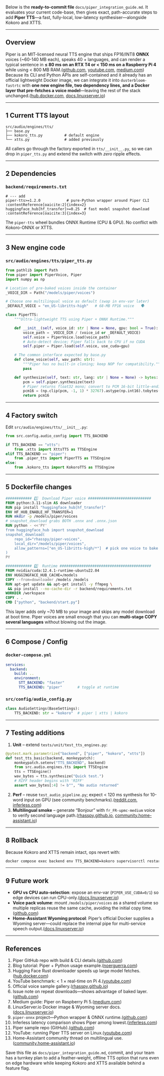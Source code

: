 Below is the **ready-to-commit file** `docs/piper_integration_guide.md`.
It evaluates your current code-base, then gives exact, path-accurate steps to add **Piper TTS**—a fast, fully-local, low-latency synthesiser—alongside Kokoro and XTTS.

---

## Overview

Piper is an MIT-licensed neural TTS engine that ships FP16/INT8 **ONNX** voices (\~60-140 MB each), speaks 40 + languages, and can render a typical sentence in **≤ 80 ms on an RTX T4 or < 150 ms on a Raspberry Pi 4** while using < 800 MB RAM.([github.com][1], [youtube.com][2], [medium.com][3]) Because its CLI and Python APIs are self-contained and it already has an official lightweight Docker image, we can integrate it into `dusterbloom-fastrtc` with **one new engine file, two dependency lines, and a Docker layer that pre-fetches a voice model**—leaving the rest of the stack unchanged.([hub.docker.com][4], [docs.linuxserver.io][5])

---

## 1  Current TTS layout

```
src/audio/engines/tts/
├── base.py
├── kokoro_tts.py          # default engine
└── xtts.py                # added previously
```

All callers go through the factory exported in `tts/__init__.py`, so we can drop in `piper_tts.py` and extend the switch with *zero* ripple effects.

---

## 2  Dependencies

### `backend/requirements.txt`

```text
# --- add
piper-tts>=1.2.0            # pure-Python wrapper around Piper CLI :contentReference[oaicite:2]{index=2}
huggingface_hub[hf_transfer]>=0.25  # fast model snapshot download :contentReference[oaicite:3]{index=3}
```

The `piper-tts` wheel bundles ONNX Runtime (CPU & GPU).  No conflict with Kokoro-ONNX or XTTS.

---

## 3  New engine code

### `src/audio/engines/tts/piper_tts.py`

```python
from pathlib import Path
from piper import PiperVoice, Piper
import numpy as np

# Location of pre-baked voices inside the container
_VOICE_DIR = Path("/models/piper/voices")

# Choose one multilingual voice as default (swap in env-var later)
_DEFAULT_VOICE = "en_US-libritts-high"   # 68-MB FP16 voice   🗣️

class PiperTTS:
    """Ultra-lightweight TTS using Piper + ONNX Runtime."""

    def __init__(self, voice_id: str | None = None, gpu: bool = True):
        voice_path = _VOICE_DIR / (voice_id or _DEFAULT_VOICE)
        self.voice = PiperVoice.load(voice_path)
        # Auto-detect device; Piper falls back to CPU if no CUDA
        self.piper = Piper.load(self.voice, use_cuda=gpu)

    # The common interface expected by base.py
    def clone_voice(self, wav_path: str):
        """Piper has no built-in cloning; keep NOP for compatibility."""
        pass

    def synthesize(self, text: str, lang: str | None = None) -> bytes:
        pcm = self.piper.synthesize(text)
        # Piper returns float32 mono; convert to PCM 16-bit little-endian
        pcm16 = (np.clip(pcm, -1, 1) * 32767).astype(np.int16).tobytes()
        return pcm16
```

---

## 4  Factory switch

Edit `src/audio/engines/tts/__init__.py`:

```python
from src.config.audio_config import TTS_BACKEND

if TTS_BACKEND == "xtts":
    from .xtts import XttsTTS as TTSEngine
elif TTS_BACKEND == "piper":
    from .piper_tts import PiperTTS as TTSEngine
else:
    from .kokoro_tts import KokoroTTS as TTSEngine
```

---

## 5  Dockerfile changes

```dockerfile
############ 1️⃣  Download Piper voice #############################
FROM python:3.11-slim AS downloader
RUN pip install "huggingface_hub[hf_transfer]"
ENV HF_HUB_ENABLE_HF_TRANSFER=1
RUN mkdir -p /models/piper/voices
# snapshot_download grabs BOTH .onnx and .onnx.json
RUN python - <<'PY'
from huggingface_hub import snapshot_download
snapshot_download(
    repo_id="rhasspy/piper-voices",
    local_dir="/models/piper/voices",
    allow_patterns=["en_US-libritts-high/*"]  # pick one voice to bake
)
PY

############ 2️⃣  Runtime ##########################################
FROM nvidia/cuda:12.4.1-runtime-ubuntu22.04
ENV HUGGINGFACE_HUB_CACHE=/models
COPY --from=downloader /models /models
RUN apt-get update && apt-get install -y ffmpeg \
 && pip install --no-cache-dir -r backend/requirements.txt
WORKDIR /workspace
COPY . .
CMD ["python", "backend/start.py"]
```

This layer adds only \~70 MB to your image and skips any model download at boot time.  Piper voices are small enough that you can **multi-stage COPY several languages** without blowing out the image.

---

## 6  Compose / Config

### `docker-compose.yml`

```yaml
services:
  backend:
    build: ..
    environment:
      STT_BACKEND: "faster"
      TTS_BACKEND: "piper"       # toggle at runtime
```

### `src/config/audio_config.py`

```python
class AudioSettings(BaseSettings):
    TTS_BACKEND: str = "kokoro"  # piper | xtts | kokoro
```

---

## 7  Testing additions

1. **Unit** – extend `tests/unit/test_tts_engines.py`:

```python
@pytest.mark.parametrize("backend", ["piper", "kokoro", "xtts"])
def test_tts_basic(backend, monkeypatch):
    monkeypatch.setenv("TTS_BACKEND", backend)
    from src.audio.engines.tts import TTSEngine
    tts = TTSEngine()
    wav_bytes = tts.synthesize("Quick test.")
    # RIFF header begins with 'RIFF'
    assert wav_bytes[:4] != b"", "No audio returned"
```

2. **Perf** – reuse `test_audio_pipeline.py`; expect < 120 ms synthesis for 10-word input on GPU (see community benchmarks).([reddit.com][6], [inferless.com][7])
3. **Multilingual smoke** – generate “Bonjour” with `fr_FR-upmc-medium` voice to verify second language path.([rhasspy.github.io][8], [community.home-assistant.io][9])

---

## 8  Rollback

Because Kokoro and XTTS remain intact, ops revert with:

```bash
docker compose exec backend env TTS_BACKEND=kokoro supervisorctl restart voice
```

---

## 9  Future work

* **GPU vs CPU auto-selection**: expose an env-var (`PIPER_USE_CUDA=0/1`) so edge devices can run CPU-only.([docs.linuxserver.io][5])
* **Voice pack volume**: mount `/models/piper/voices` as a shared volume so multiple replicas reuse the same cache, avoiding the initial copy time.([github.com][10])
* **Home-Assistant Wyoming protocol**: Piper’s official Docker supplies a Wyoming server—could replace the internal pipe for multi-service speech output.([docs.linuxserver.io][5])

---

## References

1. Piper GitHub repo with build & CLI details.([github.com][1])
2. Blog tutorial: Piper + Python usage example.([noerguerra.com][11])
3. Hugging Face Rust downloader speeds up large model fetches.([hub.docker.com][4])
4. YouTube benchmark: < 1 × real-time on Pi 4.([youtube.com][2])
5. Official voice sample gallery.([rhasspy.github.io][8])
6. Issue note on repeat downloads—shows advantage of baked layer.([github.com][10])
7. Medium guide: Piper on Raspberry Pi 5.([medium.com][3])
8. LinuxServer.io Docker image & Wyoming server docs.([docs.linuxserver.io][5])
9. `piper-onnx` project—Python wrapper & ONNX runtime.([github.com][12])
10. Inferless latency comparison shows Piper among lowest.([inferless.com][7])
11. Piper sample repo (GitHub).([github.com][13])
12. YouTube: running Piper TTS server on Linux.([youtube.com][14])
13. Home-Assistant community thread on multilingual use.([community.home-assistant.io][9])

Save this file as `docs/piper_integration_guide.md`, commit, and your team has a turnkey plan to add a feather-weight, offline TTS option that runs even on edge hardware while keeping Kokoro and XTTS available behind a feature flag.

[1]: https://github.com/rhasspy/piper?utm_source=chatgpt.com "rhasspy/piper: A fast, local neural text to speech system - GitHub"
[2]: https://www.youtube.com/watch?pp=0gcJCdgAo7VqN5tD&v=rjq5eZoWWSo&utm_source=chatgpt.com "Raspberry Pi | Local TTS | High Quality | Faster Realtime with Piper ..."
[3]: https://medium.com/%40vadikus/easy-guide-to-text-to-speech-on-raspberry-pi-5-using-piper-tts-cc5ed537a7f6?utm_source=chatgpt.com "Easy Guide to Text-to-Speech on Raspberry Pi 5 Using Piper TTS"
[4]: https://hub.docker.com/r/linuxserver/piper?utm_source=chatgpt.com "linuxserver/piper - Docker Image"
[5]: https://docs.linuxserver.io/images/docker-piper/?utm_source=chatgpt.com "piper - LinuxServer.io"
[6]: https://www.reddit.com/r/LocalLLaMA/comments/1giqxph/analyzed_the_latency_of_various_tts_models_across/?utm_source=chatgpt.com "Analyzed the latency of various TTS models across different input ..."
[7]: https://www.inferless.com/learn/comparing-different-text-to-speech---tts--models-for-different-use-cases?utm_source=chatgpt.com "Comprehensive Guide to Text-to-Speech (TTS) Models - Inferless"
[8]: https://rhasspy.github.io/piper-samples/?utm_source=chatgpt.com "Piper Voice Samples"
[9]: https://community.home-assistant.io/t/multiple-languages-in-piper-and-whisper/567832?utm_source=chatgpt.com "Multiple languages in Piper and Whisper - Home Assistant Community"
[10]: https://github.com/rhasspy/piper/issues/244?utm_source=chatgpt.com "Piper keeps downloading already downloaded models. #244 - GitHub"
[11]: https://noerguerra.com/how-to-read-text-aloud-with-piper-and-python/?utm_source=chatgpt.com "How to read text aloud with Piper and Python - Noé R. Guerra"
[12]: https://github.com/thewh1teagle/piper-onnx?utm_source=chatgpt.com "thewh1teagle/piper-onnx: Use piper TTS with onnxruntime - GitHub"
[13]: https://github.com/rhasspy/piper-samples?utm_source=chatgpt.com "Samples for Piper text to speech system - GitHub"
[14]: https://www.youtube.com/watch?v=pLR5AsbCMHs&vl=en&utm_source=chatgpt.com "Running a local Piper TTS server with Python on Linux - YouTube"
